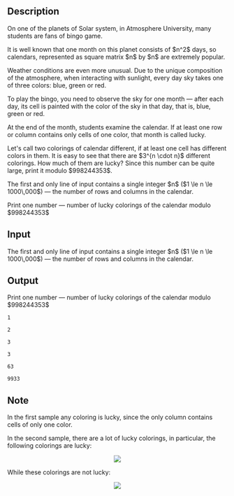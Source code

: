 ## Description

<div><p>On one of the planets of Solar system, in Atmosphere University, many students are fans of bingo game.</p><p>It is well known that one month on this planet consists of $n^2$ days, so calendars, represented as square matrix $n$ by $n$ are extremely popular.</p><p>Weather conditions are even more unusual. Due to the unique composition of the atmosphere, when interacting with sunlight, every day sky takes one of three colors: blue, green or red.</p><p>To play the bingo, you need to observe the sky for one month&nbsp;— after each day, its cell is painted with the color of the sky in that day, that is, blue, green or red.</p><p>At the end of the month, students examine the calendar. If at least one row or column contains only cells of one color, that month is called lucky.</p><p>Let's call two colorings of calendar different, if at least one cell has different colors in them. It is easy to see that there are $3^{n \cdot n}$ different colorings. How much of them are lucky? Since this number can be quite large, print it modulo $998244353$.</p></div><div class="input-specification"><p>The first and only line of input contains a single integer $n$ ($1 \le n \le 1000\,000$)&nbsp;— the number of rows and columns in the calendar.</p></div><div class="output-specification"><p>Print one number&nbsp;— number of lucky colorings of the calendar modulo $998244353$</p></div>

## Input

<p>The first and only line of input contains a single integer $n$ ($1 \le n \le 1000\,000$)&nbsp;— the number of rows and columns in the calendar.</p>

## Output

<p>Print one number&nbsp;— number of lucky colorings of the calendar modulo $998244353$</p>





```input1
1

```




```input2
2

```




```input3
3

```




```output1
3

```




```output2
63

```




```output3
9933

```



## Note

<p>In the first sample any coloring is lucky, since the only column contains cells of only one color.</p><p>In the second sample, there are a lot of lucky colorings, in particular, the following colorings are lucky:</p><center> <img class="tex-graphics" src="file://kKixkWDe.png" style="max-width: 100.0%;max-height: 100.0%;"> </center><p>While these colorings are not lucky:</p><center> <img class="tex-graphics" src="file://bLLhJ1cT.png" style="max-width: 100.0%;max-height: 100.0%;"> </center>
